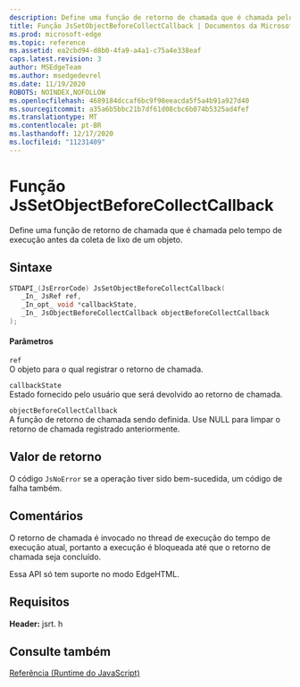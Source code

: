 ```yaml
---
description: Define uma função de retorno de chamada que é chamada pelo tempo de execução antes da coleta de lixo de um objeto.
title: Função JsSetObjectBeforeCollectCallback | Documentos da Microsoft
ms.prod: microsoft-edge
ms.topic: reference
ms.assetid: ea2cbd94-d8b0-4fa9-a4a1-c75a4e338eaf
caps.latest.revision: 3
author: MSEdgeTeam
ms.author: msedgedevrel
ms.date: 11/19/2020
ROBOTS: NOINDEX,NOFOLLOW
ms.openlocfilehash: 4689184dccaf6bc9f98eeacda5f5a4b91a927d40
ms.sourcegitcommit: a35a6b5bbc21b7df61d08cbc6b074b5325ad4fef
ms.translationtype: MT
ms.contentlocale: pt-BR
ms.lasthandoff: 12/17/2020
ms.locfileid: "11231409"
---
```

# Função JsSetObjectBeforeCollectCallback

Define uma função de retorno de chamada que é chamada pelo tempo de execução antes da coleta de lixo de um objeto.  
  
## Sintaxe  
  
```cpp  
STDAPI_(JsErrorCode) JsSetObjectBeforeCollectCallback(  
   _In_ JsRef ref,  
   _In_opt_ void *callbackState,  
   _In_ JsObjectBeforeCollectCallback objectBeforeCollectCallback  
);  
```  
  
#### Parâmetros  
 `ref`  
 O objeto para o qual registrar o retorno de chamada.  
  
 `callbackState`  
 Estado fornecido pelo usuário que será devolvido ao retorno de chamada.  
  
 `objectBeforeCollectCallback`  
 A função de retorno de chamada sendo definida. Use NULL para limpar o retorno de chamada registrado anteriormente.  
  
## Valor de retorno  
 O código `JsNoError` se a operação tiver sido bem-sucedida, um código de falha também.  
  
## Comentários  
 O retorno de chamada é invocado no thread de execução do tempo de execução atual, portanto a execução é bloqueada até que o retorno de chamada seja concluído.  
  
 Essa API só tem suporte no modo EdgeHTML.  
  
## Requisitos  
 **Header:** jsrt. h  
  
## Consulte também  
 [Referência (Runtime do JavaScript)](../chakra-hosting/reference-javascript-runtime.md)
